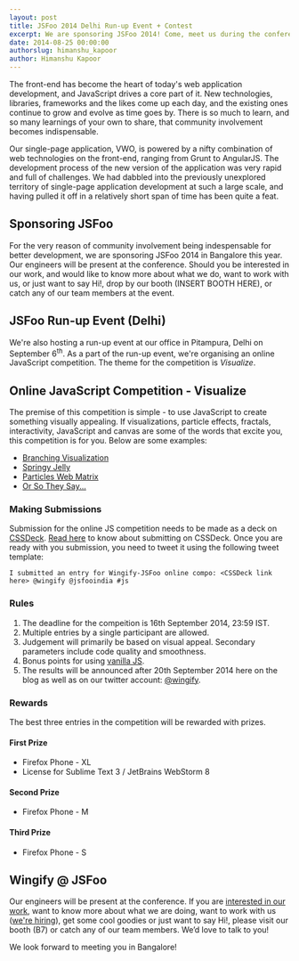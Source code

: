 ```yaml
---
layout: post
title: JSFoo 2014 Delhi Run-up Event + Contest
excerpt: We are sponsoring JSFoo 2014! Come, meet us during the conference in Bangalore.
date: 2014-08-25 00:00:00
authorslug: himanshu_kapoor
author: Himanshu Kapoor
---
```


The front-end has become the heart of today's web application development, and JavaScript drives a core part of it. New technologies, libraries, frameworks and the likes come up each day, and the existing ones continue to grow and evolve as time goes by. There is so much to learn, and so many learnings of your own to share, that community involvement becomes indispensable.

Our single-page application, VWO, is powered by a nifty combination of web technologies on the front-end, ranging from Grunt to AngularJS. The development process of the new version of the application was very rapid and full of challenges. We had dabbled into the previously unexplored territory of single-page application development at such a large scale, and having pulled it off in a relatively short span of time has been quite a feat.

## Sponsoring JSFoo

For the very reason of community involvement being indespensable for better development, we are sponsoring JSFoo 2014 in Bangalore this year. Our engineers will be present at the conference. Should you be interested in our work, and would like to know more about what we do, want to work with us, or just want to say Hi!, drop by our booth (INSERT BOOTH HERE), or catch any of our team members at the event.

## JSFoo Run-up Event (Delhi)

We're also hosting a run-up event at our office in Pitampura, Delhi on September 6<sup>th</sup>. As a part of the run-up event, we're organising an online JavaScript competition. The theme for the competition is *Visualize*.

## Online JavaScript Competition - Visualize

The premise of this competition is simple - to use JavaScript to create something visually appealing. If visualizations, particle effects, fractals, interactivity, JavaScript and canvas are some of the words that excite you, this competition is for you. Below are some examples:

* [Branching Visualization](http://mrdoob.com/lab/javascript/effects/branching/01/)
* [Springy Jelly](https://codepen.io/chinchang/pen/neKJD)
* [Particles Web Matrix](http://cssdeck.com/labs/html5-canvas-particles-web-matrix)
* [Or So They Say...](http://xplsv.com/prods/demos/xplsv_orsotheysay/)

### Making Submissions

Submission for the online JS competition needs to be made as a deck on [CSSDeck](http://cssdeck.com/). [Read here](http://cssdeck.com/post/67/guest-creations) to know about submitting on CSSDeck.
Once you are ready with you submission, you need to tweet it using the following tweet template:

```
I submitted an entry for Wingify-JSFoo online compo: <CSSDeck link here> @wingify @jsfooindia #js
```

### Rules

1. The deadline for the compeition is 16th September 2014, 23:59 IST.
2. Multiple entries by a single participant are allowed.
3. Judgement will primarily be based on visual appeal. Secondary parameters include code quality and smoothness.
4. Bonus points for using [vanilla JS](http://vanilla-js.com/).
5. The results will be announced after 20th September 2014 here on the blog as well as on our twitter account: [@wingify](https://twitter.com/wingify).

### Rewards

The best three entries in the competition will be rewarded with prizes.

#### First Prize

* Firefox Phone - XL
* License for Sublime Text 3 / JetBrains WebStorm 8

#### Second Prize

* Firefox Phone - M

#### Third Prize

* Firefox Phone - S

## Wingify @ JSFoo

Our engineers will be present at the conference. If you are [interested in our work](http://github.com/wingify), want to know more about what we are doing, want to work with us ([we're hiring](http://wingify.com/careers)), get some cool goodies or just want to say Hi!, please visit our booth (B7) or catch any of our team members. We’d love to talk to you!

We look forward to meeting you in Bangalore!
